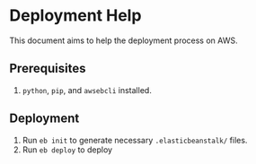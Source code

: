 # Deployment Help

This document aims to help the deployment process on AWS.

## Prerequisites

1. `python`, `pip`, and `awsebcli` installed.

## Deployment

1. Run `eb init` to generate necessary `.elasticbeanstalk/` files.
2. Run `eb deploy` to deploy

